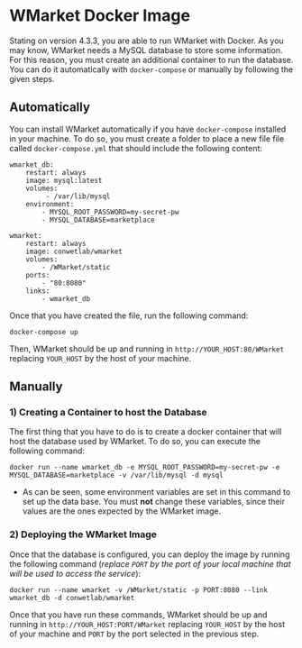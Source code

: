 # WMarket Docker Image

Stating on version 4.3.3, you are able to run WMarket with Docker. As you may know, WMarket needs a MySQL database to store some information. For this reason, you must create an additional container to run the database. You can do it automatically with `docker-compose` or manually by following the given steps.

## Automatically

You can install WMarket automatically if you have `docker-compose` installed in your machine. To do so, you must create a folder to place a new file file called `docker-compose.yml` that should include the following content:

```
wmarket_db:
    restart: always
    image: mysql:latest
    volumes:
         - /var/lib/mysql
    environment:
        - MYSQL_ROOT_PASSWORD=my-secret-pw
        - MYSQL_DATABASE=marketplace

wmarket:
    restart: always
    image: conwetlab/wmarket
    volumes:
        - /WMarket/static
    ports:
        - "80:8080"
    links:
        - wmarket_db
```

Once that you have created the file, run the following command:

```
docker-compose up
```

Then, WMarket should be up and running in `http://YOUR_HOST:80/WMarket` replacing `YOUR_HOST` by the host of your machine.

## Manually

### 1) Creating a Container to host the Database

The first thing that you have to do is to create a docker container that will host the database used by WMarket. To do so, you can execute the following command:

```
docker run --name wmarket_db -e MYSQL_ROOT_PASSWORD=my-secret-pw -e MYSQL_DATABASE=marketplace -v /var/lib/mysql -d mysql
```

* As can be seen, some environment variables are set in this command to set up the data base. You must **not** change these variables, since their values are the ones expected by the WMarket image.

### 2) Deploying the WMarket Image

Once that the database is configured, you can deploy the image by running the following command (*replace `PORT` by the port of your local machine that will be used to access the service*):

```
docker run --name wmarket -v /WMarket/static -p PORT:8080 --link wmarket_db -d conwetlab/wmarket
```

Once that you have run these commands, WMarket should be up and running in `http://YOUR_HOST:PORT/WMarket` replacing `YOUR_HOST` by the host of your machine and `PORT` by the port selected in the previous step. 
